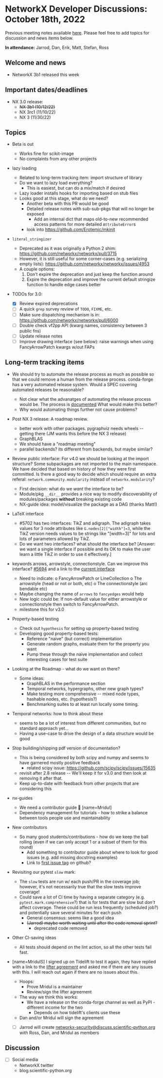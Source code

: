 # NetworkX Developer Discussions: October 18th, 2022

Previous meeting notes available [here](https://github.com/networkx/archive/tree/main/meetings). Please feel free to add topics for discussion and news items below.

**In attendance:** Jarrod, Dan, Erik, Matt, Stefan, Ross

## Welcome and news

- NetworkX 3b1 released this week

## Important dates/deadlines

- NX 3.0 release:
  * ~~NX 3b1 (10/12/22)~~
  * NX 3rc1 (11/10/22)
  * NX 3 (11/30/22)


## Topics

- Beta is out
  * Works fine for scikit-image
  * No complaints from any other projects

- lazy loading
  * Related to long-term tracking item: import structure of library
  * Do we want to lazy load everything?
    - This is easiest, but can do a mix/match if desired
  * Lazy loader installs hooks for importing based on stub files
  * Looks good at this stage, what do we need?
    - Another beta with this PR would be good
    - Detailed release notes with sub-sub-pkgs that will no longer be exposed
      * Add an internal dict that maps old-to-new recommended access patterns for
        more detailed `AttributeError`s
    - look into https://github.com/Erotemic/mkinit

- `literal_stringizer`
  * Deprecated as it was originally a Python 2 shim: https://github.com/networkx/networkx/pull/3715
  * However, it is still useful for some corner-cases (e.g. serializing empty lists): https://github.com/networkx/networkx/issues/4953
  * A couple options:
    1. Don't expire the deprecation and just keep the function around
    2. Expire the deprecation and improve the current default stringize function to handle edge cases better

- TODOs for 3.0:
  - [x] Review expired deprecations
  - [ ] A quick `grep` survey review of `TODO`, `FIXME`, etc.
  - [ ] Make sure dispatching mechanism is in: https://github.com/networkx/networkx/pull/6000
  - [ ] Double check vf2pp API (kwarg names, consistency between 3 public fns)
  - [ ] Update release notes
  - [ ] Improve drawing interface (see below): raise warnings when using FancyArrowPatch kwargs w/out FAPs
 
## Long-term tracking items

- We should try to automate the release process as much as possible so that we could remove a human from the release process. conda-forge has a very automated release system. Would a SPEC covering automated releases be reasonable?
    - Not clear what the advanatges of automating the release process would be. The process is [documented](https://github.com/networkx/networkx/blob/main/doc/developer/release.rst) What would make this better?
    - Why would automating things further not cause problems?

- Post NX 3 release: A roadmap review.
  - better work with other packages. pygraphviz needs wheels -- getting there (JM wants this before the NX 3 release)
  - GraphBLAS
  - We should have a "roadmap meeting" 
  - parallel backends? its different from backends, but maybe similar?
  
- Review public interface: For v4.0 we should be looking at the import structure?  Some subpackages are not imported to the main namespace. We have decided that based on history of how they were first committed. Is there a good way to decide which should require an extra referal: `network.community.modularity` instead of `networkx.modularity`?
  - First decision: what do we *want* the interface to be?
  - Module/pkg `__dir__` provides a nice way to modify discoverability of modules/packages **without** breaking existing code
  - NX-guide idea: model/visualize the package as a DAG (thanks Matt!)

- LaTeX interface
   - #5702 has two interfaces: TikZ and adigraph. The adigraph takes values for 3 node attributes like `G.nodes[2]["width"]=3`, while the TikZ version needs values to be strings like "[width=3]" for lots and lots of parameters allowed by TikZ.
   - Do we want two interfaces? what should the interface be? [Answer: we want a single interface if possible and its OK to make the user learn a little TikZ in order to use it effectively.]

- keywords arrows, arrowstyle, connectionstyle. Can we improve this interface? [#5694](https://github.com/networkx/networkx/pull/5694) and a link to the [current interface](https://github.com/networkx/networkx/blob/2c904d18dc79df3acd64495ef64c6ff4674992a0/networkx/drawing/nx_pylab.py#L537)
    - Need to indicate:
      o FancyArrowPatch or LineCollection
      o The arrowstyle (head or not or both, etc)
      o The connectionstyle (arc bendable etc)
    - Maybe changing the name of `arrows` to `fancyedges` would help
    - New logic could be:  If non-default value for either arrowstyle or connectionstyle then switch to FancyArrowPatch.
    - milestone this for v3.0

- Property-based testing
  * Check out `hypothesis` for setting up property-based testing
  * Developing good property-based tests:
    - Reference "naive" (but correct) implementation
    - Generate random graphs, evaluate them for the property you want
    - Pump these through the naive implementation and collect interesting cases for test suite

- Looking at the Roadmap - what do we want on there?
  * Some ideas:
    - GraphBLAS in the performance section
    - Temporal networks, hypergraphs, other new graph types?
    - Make testing more comprehensive -- mixed node types, hashable nodes, etc. (hypothesis?)
    - Benchmarking suites to at least run locally some timing.

- Temporal networks: how to think about these
  * seems to be a lot of interest from different communities, but no standard approach yet...
  * Having a use-case to drive the design of a data structure would be good
  
- Stop building/shipping pdf version of documentation?
  * This is being considered by both scipy and numpy and seems to have garnered mostly positive feedback
    - related scipy issue: https://github.com/scipy/scipy/issues/15635
  * revisit after 2.8 release -- We'll keep it for v3.0 and then look at removing it after that.
  * Keep up-to-date with feedback from other projects that are considering this

- nx-guides
  * We need a contributor guide :book: [name=Mridul]
  * Dependency management for tutorials - how to strike a balance between tools people use and maintainability

- New contributors
  * So many good students/contributions - how do we keep the ball rolling (even if we can only accept 1 or a subset of them for this round)
    - Add something to contributor guide about where to look for good issues (e.g. add missing docstring examples)
    - Link to [first issue tag](https://github.com/networkx/networkx/labels/Good%20First%20Issue) on github?
    
- Revisiting our pytest `slow` mark:
  * The `slow` tests are run w/ each push/PR in the coverage job; however, it's not necessarily true that the slow tests improve coverage!
  * Could save a lot of CI time by having a separate category (e.g. `pytest.mark.comprehensive`?) that is for tests that are slow but *don't* affect coverage. These could be run less frequently (scheduled job?) and potentially save several minutes for each push
    - General consensus: seems like a good idea
    - ~~(Jarrod) maybe worth waiting until after the code removal sprint?~~
      - deprecated code removed

- Other CI-saving ideas
    - All tests should depend on the lint action, so all the other tests fail fast.

- [name=MridulS] I signed up on Tidelift to test it again, they have replied with a link to the [lifter agreement](https://support.tidelift.com/hc/en-us/articles/4406309657876-Lifter-agreement) and asked me if there are any issues with this. I will reach out again if there are no issues about this.
  * Hoops:
    * Prove Mridul is a maintainer
    * Review/sign the lifter agreement
  * The way we think this works:
    - We have a release on the conda-forge channel as well as PyPI - different income for the two
      * Depends on how tidelift's clients use these
  * Dan and/or Mridul will sign the agreement
  * [ ] Jarrod will create networkx-security@discuss.scientific-python.org with Ross, Dan, and Mridul as members


## Discussion

- [ ] Social media
    * NetworkX twitter
    * blog.scientific-python.org